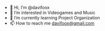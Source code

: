 - 👋 Hi, I’m @davifoox
- 👀 I’m interested in Videogames and Music
- 🌱 I’m currently learning Project Organization
- 📫 How to reach me davifoox@gmail.com

<!---
davifoox/davifoox is a ✨ special ✨ repository because its `README.md` (this file) appears on your GitHub profile.
You can click the Preview link to take a look at your changes.
--->
